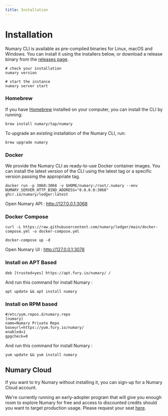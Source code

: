 ```yaml
---
title: Installation
---
```

# Installation

Numary CLI is available as pre-compiled binaries for Linux, macOS and Windows. You can install it using the installers below, or download a release binary from the [releases page](https://github.com/numary/ledger/releases).
```shell
# check your installation
numary version

# start the instance
numary server start
```

### Homebrew
If you have [Homebrew](https://brew.sh/) installed on your computer, you can install the CLI by running:
```shell
brew install numary/tap/numary
```
To upgrade an existing installation of the Numary CLI, run:
```shell
brew upgrade numary
```

### Docker
We provide the Numary CLI as ready-to-use Docker container images. You can install the latest version of the CLI using the latest tag or a specific version passing the appropriate tag.
```shell
docker run -p 3068:3068 -v $HOME/numary:/root/.numary --env NUMARY_SERVER_HTTP_BIND_ADDRESS="0.0.0.0:3068" ghcr.io/numary/ledger:latest
```
Open Numary API : http://127.0.0.1:3068

### Docker Compose
```shell
curl -L https://raw.githubusercontent.com/numary/ledger/main/docker-compose.yml -o docker-compose.yml

docker-compose up -d
```
Open Numary UI : http://127.0.0.1:3078

### Install on APT Based
```shell
deb [trusted=yes] https://apt.fury.io/numary/ /
```
And run this command for install Numary :
```shell
apt update && apt install numary
```

### Install on RPM based
```shell
#/etc/yum.repos.d/numary.repo
[numary]
name=Numary Private Repo
baseurl=https://yum.fury.io/numary/
enabled=1
gpgcheck=0
```
And run this command for install Numary :
```shell
yum update && yum install numary
```

## Numary Cloud
If you want to try Numary without installing it, you can sign-up for a Numary Cloud account.

We're currently running an early-adopter program that will give you enough room to explore Numary for free and access to discounted credits should you want to target production usage. Please request your seat [here](https://airtable.com/shrFJDsRCJDxvrpD0).
